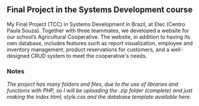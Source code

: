 ## **Final Project in the Systems Development course**

My Final Project (TCC) in Systems Development in Brazil, at Etec (Centro Paula Souza). Together with three teammates, we developed a website for our school’s Agricultural Cooperative. The website, in addition to having its own database, includes features such as report visualization, employee and inventory management, product reservations for customers, and a well-designed CRUD system to meet the cooperative's needs.

### Notes
_The project has many folders and files, due to the use of libraries and functions with PHP, so I will be uploading the .zip folder (complete) and just making the index.html, style.css and the database template available here._
